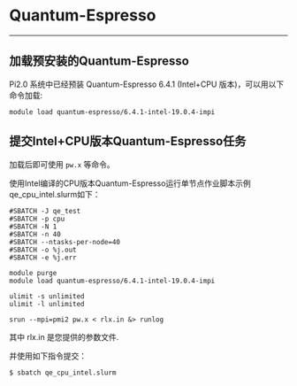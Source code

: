 # Quantum-Espresso

--------

## 加载预安装的Quantum-Espresso

Pi2.0 系统中已经预装 Quantum-Espresso 6.4.1 (Intel+CPU 版本)，可以用以下命令加载: 

```
module load quantum-espresso/6.4.1-intel-19.0.4-impi
```

## 提交Intel+CPU版本Quantum-Espresso任务

加载后即可使用 `pw.x` 等命令。

使用Intel编译的CPU版本Quantum-Espresso运行单节点作业脚本示例qe_cpu_intel.slurm如下：

```
#SBATCH -J qe_test
#SBATCH -p cpu
#SBATCH -N 1
#SBATCH -n 40
#SBATCH --ntasks-per-node=40
#SBATCH -o %j.out
#SBATCH -e %j.err

module purge
module load quantum-espresso/6.4.1-intel-19.0.4-impi

ulimit -s unlimited
ulimit -l unlimited

srun --mpi=pmi2 pw.x < rlx.in &> runlog
```

其中 rlx.in 是您提供的参数文件.


并使用如下指令提交：

```
$ sbatch qe_cpu_intel.slurm
```
